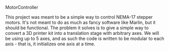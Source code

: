 MotorController

This project was meant to be a simple way to control NEMA-17 stepper motors.  It's not meant to do as much as fancy software
like Marlin, but it should be functional.  The problem it solves is to give a simple way to convert a 3D printer kit into a translation stage
with arbitrary axes.  We will be using up to 5 axes, and as such the code is written to be modular to each axis - that is, it initializes one axis at a time.